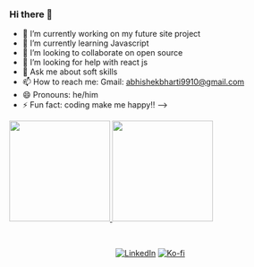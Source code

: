 ### Hi there 👋

- 🔭 I’m currently working on my future site project
- 🌱 I’m currently learning Javascript
- 👯 I’m looking to collaborate on open source
- 🤔 I’m looking for help with react js
- 💬 Ask me about soft skills
- 📫 How to reach me: Gmail: abhishekbharti9910@gmail.com
- 😄 Pronouns: he/him
- ⚡ Fun fact: coding make me happy!!
-->
 
<p>
<a href="https://github.com/Abhishekbharti9910">
  <img height="180em" src = "https://github-readme-stats.vercel.app/api/top-langs/?username=Abhishekbharti9910&theme=buefy&layout=compact&title_color=ffffff&bg_color=151515&text_color=FFFEFE">
 <img height="180em" src="https://github-readme-stats.vercel.app/api?username=Abhishekbharti9910&&show_icons=true&title_color=ffffff&icon_color=ffdc40&text_color=ffffff&bg_color=151515">
</a>
</p>

<br>

<p align="center">
  <a href="https://www.linkedin.com/in/abhishek-bharti-711a751b1"><img alt="LinkedIn" title="LinkedIn" src="https://img.shields.io/badge/-LinkedIn-blue?style=for-the-badge&logo=Linkedin&logoColor=white"/></a>
  <a href="https://ko-fi.com/Abhishekbharti9910"><img alt="Ko-fi" title="Buy me a coffee" src="https://img.shields.io/badge/-Support-FF5E5B?style=for-the-badge&logo=ko-fi&logoColor=white"/></a>
</p>
